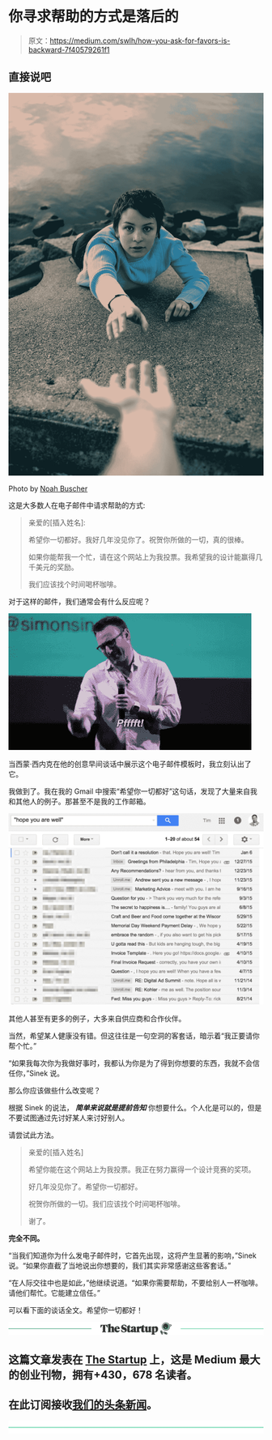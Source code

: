 # 你寻求帮助的方式是落后的

> 原文：<https://medium.com/swlh/how-you-ask-for-favors-is-backward-7f40579261f1>

## 直接说吧

![](img/2edcbbeafe689032c797299a6ea55c57.png)

Photo by [Noah Buscher](https://unsplash.com/@noahbuscher?utm_source=medium&utm_medium=referral)

这是大多数人在电子邮件中请求帮助的方式:

> 亲爱的[插入姓名]:
> 
> 希望你一切都好。我好几年没见你了。祝贺你所做的一切，真的很棒。
> 
> 如果你能帮我一个忙，请在这个网站上为我投票。我希望我的设计能赢得几千美元的奖励。
> 
> 我们应该找个时间喝杯咖啡。

对于这样的邮件，我们通常会有什么反应呢？

![](img/1d4b4809d0af9bb18a79783cd1bf0308.png)

当西蒙·西内克在他的创意早间谈话中展示这个电子邮件模板时，我立刻认出了它。

我做到了。我在我的 Gmail 中搜索“希望你一切都好”这句话，发现了大量来自我和其他人的例子。那甚至不是我的工作邮箱。

![](img/af69d422148d8160bd348c904454c04b.png)

其他人甚至有更多的例子，大多来自供应商和合作伙伴。

当然，希望某人健康没有错。但这往往是一句空洞的客套话，暗示着“我正要请你帮个忙。”

“如果我每次你为我做好事时，我都认为你是为了得到你想要的东西，我就不会信任你，”Sinek 说。

那么你应该做些什么改变呢？

根据 Sinek 的说法， ***简单来说就是提前告知*** 你想要什么。个人化是可以的，但是不要试图通过先讨好某人来讨好别人。

请尝试此方法。

> 亲爱的[插入姓名]
> 
> 希望你能在这个网站上为我投票。我正在努力赢得一个设计竞赛的奖项。
> 
> 好几年没见你了。希望你一切都好。
> 
> 祝贺你所做的一切。我们应该找个时间喝杯咖啡。
> 
> 谢了。

**完全不同。**

“当我们知道你为什么发电子邮件时，它首先出现，这将产生显著的影响，”Sinek 说。“如果你直截了当地说出你想要的，我们其实非常感谢这些客套话。”

“在人际交往中也是如此，”他继续说道。“如果你需要帮助，不要给别人一杯咖啡。请他们帮忙。它能建立信任。”

可以看下面的谈话全文。希望你一切都好！

[![](img/308a8d84fb9b2fab43d66c117fcc4bb4.png)](https://medium.com/swlh)

## 这篇文章发表在 [The Startup](https://medium.com/swlh) 上，这是 Medium 最大的创业刊物，拥有+430，678 名读者。

## 在此订阅接收[我们的头条新闻](https://growthsupply.com/the-startup-newsletter/)。

[![](img/b0164736ea17a63403e660de5dedf91a.png)](https://medium.com/swlh)
